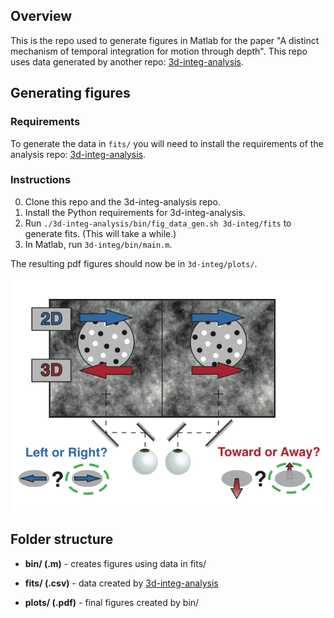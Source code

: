 ## Overview

This is the repo used to generate figures in Matlab for the paper "A distinct mechanism of temporal integration for motion through depth". This repo uses data generated by another repo: [3d-integ-analysis](https://github.com/HukLab/3d-integ-analysis).

## Generating figures

### Requirements

To generate the data in `fits/` you will need to install the requirements of the analysis repo: [3d-integ-analysis](https://github.com/HukLab/3d-integ-analysis).

### Instructions

0. Clone this repo and the 3d-integ-analysis repo.
1. Install the Python requirements for 3d-integ-analysis.
2. Run `./3d-integ-analysis/bin/fig_data_gen.sh 3d-integ/fits` to generate fits. (This will take a while.)
3. In Matlab, run `3d-integ/bin/main.m`.

The resulting pdf figures should now be in `3d-integ/plots/`.

![stimulus-fig](https://github.com/HukLab/3d-integ/blob/master/stimulus-fig.png)

## Folder structure

* __bin/ (.m)__ - creates figures using data in fits/

* __fits/ (.csv)__ - data created by [3d-integ-analysis](https://github.com/HukLab/3d-integ-analysis)

* __plots/ (.pdf)__ - final figures created by bin/
